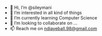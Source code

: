 - 👋 Hi, I’m @sileymani
- 👀 I’m interested in all kind of things
- 🌱 I’m currently learning Computer Science
- 💞️ I’m looking to collaborate on ...
- 📫 Reach me on ndiayeball.98@gmail.com

<!---
sileymani/sileymani is a ✨ special ✨ repository because its `README.md` (this file) appears on your GitHub profile.
You can click the Preview link to take a look at your changes.
--->
